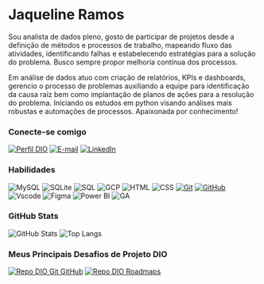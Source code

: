 <h1>

# Jaqueline Ramos

Sou analista de dados pleno, gosto de participar de projetos desde a definição de métodos e processos de trabalho, mapeando fluxo das atividades, identificando falhas e estabelecendo estratégias para a solução do problema. Busco sempre propor melhoria contínua dos processos.

Em análise de dados atuo com criação de relatórios, KPIs e dashboards, gerencio o processo de problemas auxiliando a equipe para identificação da causa raiz bem como implantação de planos de ações para a resolução do problema. Iniciando os estudos em python visando análises mais robustas e automações de processos. Apaixonada por conhecimento!

### Conecte-se comigo

[![Perfil DIO](https://img.shields.io/badge/-Meu%20Perfil%20na%20DIO-30A3DC?style=for-the-badge)](https://www.dio.me/users/jaaque_ramos)
[![E-mail](https://img.shields.io/badge/-Email-000?style=for-the-badge&logo=microsoft-outlook&logoColor=E94D5F)](mailto:jaaque.ramos@hotmail.com)
[![LinkedIn](https://img.shields.io/badge/-LinkedIn-000?style=for-the-badge&logo=linkedin&logoColor=30A3DC)](https://www.linkedin.com/in/jaqueline-ramos-b433991a3/)

### Habilidades

![MySQL](https://img.shields.io/badge/MySQL-00000F?style=for-the-badge&logo=mysql&logoColor=white)
![SQLite](https://img.shields.io/badge/SQLite-000?style=for-the-badge&logo=sqlite&logoColor=07405E)
![SQL](https://img.shields.io/badge/microsoftsqlserver-00000F?style=for-the-badge&logo=microsoftsqlserver&logoColor=microsoftsqlserver)
![GCP](https://img.shields.io/badge/googlebigquery-00000F?style=for-the-badge&logo=googlebigquery&logoColor=googlebigquery)
![HTML](https://img.shields.io/badge/html5-00000F?style=for-the-badge&logo=html5&logoColor=html5)
![CSS](https://img.shields.io/badge/css3-00000F?style=for-the-badge&logo=css3&logoColor=css3)
[![Git](https://img.shields.io/badge/Git-000?style=for-the-badge&logo=git&logoColor=E94D5F)](https://git-scm.com/doc)
[![GitHub](https://img.shields.io/badge/GitHub-000?style=for-the-badge&logo=github&logoColor=30A3DC)](https://docs.github.com/)
![Vscode](https://img.shields.io/badge/Vscode-00000F?style=for-the-badge&logo=visual-studio-code&logoColor=white)
![Figma](https://img.shields.io/badge/Figma-00000F?style=for-the-badge&logo=figma&logoColor=figma)
![Power BI](https://img.shields.io/badge/powerbi-00000F?style=for-the-badge&logo=powerbi&logoColor=powerbi)
![GA](https://img.shields.io/badge/googleanalytics-00000F?style=for-the-badge&logo=googleanalytics&logoColor=googleanalytics)



    

### GitHub Stats

![GitHub Stats](https://github-readme-stats.vercel.app/api?username=jaaqueramos&theme=transparent&bg_color=000&border_color=30A3DC&show_icons=true&icon_color=30A3DC&title_color=E94D5F&text_color=FFF)
![Top Langs](https://github-readme-stats-git-masterrstaa-rickstaa.vercel.app/api/top-langs/?username=jaaqueramos&layout=compact&bg_color=000&border_color=30A3DC&title_color=E94D5F&text_color=FFF)

### Meus Principais Desafios de Projeto DIO

[![Repo DIO Git GitHub](https://github-readme-stats.vercel.app/api/pin/?username=elidianaandrade&repo=dio-lab-open-source&bg_color=000&border_color=30A3DC&show_icons=true&icon_color=30A3DC&title_color=E94D5F&text_color=FFF)](https://github.com/elidianaandrade/dio-lab-open-source)
[![Repo DIO Roadmaps](https://github-readme-stats.vercel.app/api/pin/?username=digitalinnovationone&repo=roadmaps&bg_color=000&border_color=30A3DC&show_icons=true&icon_color=30A3DC&title_color=E94D5F&text_color=FFF)](https://github.com/digitalinnovationone/roadmaps)

